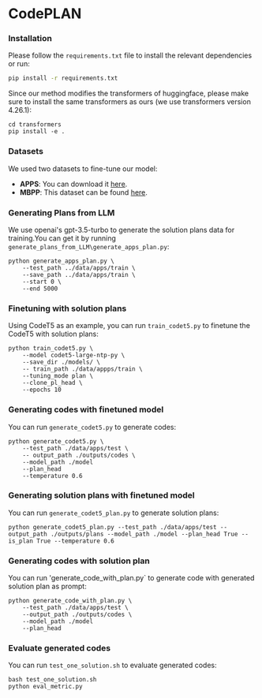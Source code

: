# CodePLAN

### Installation
Please follow the `requirements.txt` file to install the relevant dependencies or run:
```bash
pip install -r requirements.txt
```
Since our method modifies the transformers of huggingface, please make sure to install the same transformers as ours (we use transformers version 4.26.1):
```
cd transformers
pip install -e .
```
### Datasets
We used two datasets to fine-tune our model:
* **APPS**: You can download it [here](https://github.com/hendrycks/apps). 
* **MBPP**: This dataset can be found [here](https://github.com/google-research/google-research/tree/master/mbpp). 
  

### Generating Plans from LLM
We use openai's gpt-3.5-turbo to generate the solution plans data for training.You can get it by running `generate_plans_from_LLM\generate_apps_plan.py`:
```
python generate_apps_plan.py \
    --test_path ../data/apps/train \
    --save_path ../data/apps/train \
    --start 0 \
    --end 5000
```

### Finetuning with solution plans
Using CodeT5 as an example, you can run `train_codet5.py` to finetune the CodeT5 with solution plans:
```
python train_codet5.py \
    --model codet5-large-ntp-py \
    --save_dir ./models/ \
    -- train_path ./data/appps/train \
    --tuning_mode plan \
    --clone_pl_head \
    --epochs 10
```

### Generating codes with finetuned model
You can run `generate_codet5.py` to generate codes:
```
python generate_codet5.py \
    --test_path ./data/apps/test \
    -- output_path ./outputs/codes \
    --model_path ./model
    --plan_head
    --temperature 0.6
```

### Generating solution plans with finetuned model
You can run `generate_codet5_plan.py` to generate solution plans:
```
python generate_codet5_plan.py --test_path ./data/apps/test --output_path ./outputs/plans --model_path ./model --plan_head True --is_plan True --temperature 0.6
```
 
### Generating codes with solution plan
You can run 'generate_code_with_plan.py` to generate code with generated solution plan as prompt:
```
python generate_code_with_plan.py \
    --test_path ./data/apps/test \
    --output_path ./outputs/codes \
    --model_path ./model
    --plan_head
```

### Evaluate generated codes
You can run `test_one_solution.sh` to evaluate generated codes:
```
bash test_one_solution.sh
python eval_metric.py
```
